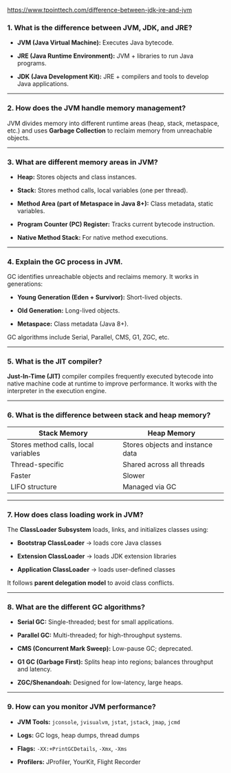 https://www.tpointtech.com/difference-between-jdk-jre-and-jvm

### **1. What is the difference between JVM, JDK, and JRE?**

- **JVM (Java Virtual Machine):** Executes Java bytecode.
    
- **JRE (Java Runtime Environment):** JVM + libraries to run Java programs.
    
- **JDK (Java Development Kit):** JRE + compilers and tools to develop Java applications.
    

---

### **2. How does the JVM handle memory management?**

JVM divides memory into different runtime areas (heap, stack, metaspace, etc.) and uses **Garbage Collection** to reclaim memory from unreachable objects.

---

### **3. What are different memory areas in JVM?**

- **Heap:** Stores objects and class instances.
    
- **Stack:** Stores method calls, local variables (one per thread).
    
- **Method Area (part of Metaspace in Java 8+):** Class metadata, static variables.
    
- **Program Counter (PC) Register:** Tracks current bytecode instruction.
    
- **Native Method Stack:** For native method executions.
    

---

### **4. Explain the GC process in JVM.**

GC identifies unreachable objects and reclaims memory. It works in generations:

- **Young Generation (Eden + Survivor):** Short-lived objects.
    
- **Old Generation:** Long-lived objects.
    
- **Metaspace:** Class metadata (Java 8+).
    

GC algorithms include Serial, Parallel, CMS, G1, ZGC, etc.

---

### **5. What is the JIT compiler?**

**Just-In-Time (JIT)** compiler compiles frequently executed bytecode into native machine code at runtime to improve performance. It works with the interpreter in the execution engine.

---

### **6. What is the difference between stack and heap memory?**

|Stack Memory|Heap Memory|
|---|---|
|Stores method calls, local variables|Stores objects and instance data|
|Thread-specific|Shared across all threads|
|Faster|Slower|
|LIFO structure|Managed via GC|

---

### **7. How does class loading work in JVM?**

The **ClassLoader Subsystem** loads, links, and initializes classes using:

- **Bootstrap ClassLoader** → loads core Java classes
    
- **Extension ClassLoader** → loads JDK extension libraries
    
- **Application ClassLoader** → loads user-defined classes
    

It follows **parent delegation model** to avoid class conflicts.

---

### **8. What are the different GC algorithms?**

- **Serial GC:** Single-threaded; best for small applications.
    
- **Parallel GC:** Multi-threaded; for high-throughput systems.
    
- **CMS (Concurrent Mark Sweep):** Low-pause GC; deprecated.
    
- **G1 GC (Garbage First):** Splits heap into regions; balances throughput and latency.
    
- **ZGC/Shenandoah:** Designed for low-latency, large heaps.
    

---

### **9. How can you monitor JVM performance?**

- **JVM Tools:** `jconsole`, `jvisualvm`, `jstat`, `jstack`, `jmap`, `jcmd`
    
- **Logs:** GC logs, heap dumps, thread dumps
    
- **Flags:** `-XX:+PrintGCDetails`, `-Xmx`, `-Xms`
    
- **Profilers:** JProfiler, YourKit, Flight Recorder